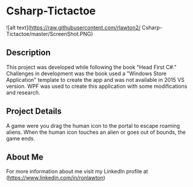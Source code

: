 # Csharp-Tictactoe
![alt text](https://raw.githubusercontent.com/rlawton2/ Csharp-Tictactoe/master/ScreenShot.PNG)

## Description
This project was developed while following the book "Head First C#." Challenges in development was the book used a "Windows Store Application" template to create the app and was not available in 2015 VS version. WPF was used to create this application with some modifications and research. 

## Project Details
A game were you drag the human icon to the portal to escape roaming aliens. When the human icon touches an alien or goes out of bounds, the game ends. 

## About Me
For more information about me visit my LinkedIn profile at (https://www.linkedin.com/in/ronlawton)
